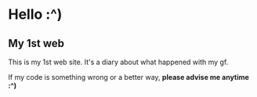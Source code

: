 # Hello :^)

## My 1st web

This is my 1st web site.
It's a diary about what happened with my gf.

If my code is something wrong or a better way, **please advise me anytime :^)**
